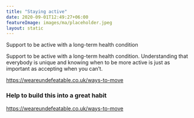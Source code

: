 ```yaml
---
title: "Staying active"
date: 2020-09-01T12:49:27+06:00
featureImage: images/ma/placeholder.jpeg
layout: static
---
```


Support to be active with a long-term health condition

Support to be active with a long-term health condition. Understanding that everybody is unique and knowing when to be more active is just as important as accepting when you can’t.



https://weareundefeatable.co.uk/ways-to-move

### Help to build this into a great habit

https://weareundefeatable.co.uk/ways-to-move








